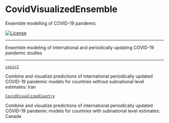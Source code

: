 # CovidVisualizedEnsemble
Ensemble modelling of COVID-19 pandemic

[![License](https://img.shields.io/badge/License-Apache%202.0-blue.svg)](https://opensource.org/licenses/Apache-2.0) 

*****

Ensemble modeling of international and periodically updating COVID-19 pandemic studies 

*****

[`covir2`](https://github.com/pourmalek/covir2)

Combine and visualize predictions of international periodically updated COVID-19 pandemic models for countries without subnational level estimates: Iran


[`CovidVisualizedCountry`](https://github.com/pourmalek/CovidVisualizedCountry)

Combine and visualize predictions of international periodically updated COVID-19 pandemic models for countries with subnational level estimates: Canada



